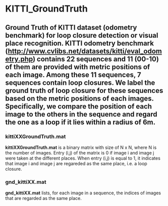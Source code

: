 # KITTI_GroundTruth

Ground Truth of KITTI dataset (odometry benchmark) for loop closure detection or visual place recognition. KITTI odometry benchmark (http://www.cvlibs.net/datasets/kitti/eval_odometry.php) contains 22 sequences and 11 (00-10) of them are provided with metric positions of each image. Among these 11 sequences, 7 sequences contain loop closures. We label the ground truth of loop closure for these sequences based on the metric positions of each images. Specifically, we compare the position of each image to the others in the sequence and regard the one as a loop if it lies within a radius of 6m.
---
### kittiXXGroundTruth.mat
**kittiXXGroundTruth.mat** is a binary matrix with size of N x N, where N is the number of images. Entry (i,j) of the matrix is 0 if image i and image j were taken at the different places. When entry (i,j) is equal to 1, it indicates that image i and image j are regareded as the same place, i.e. a loop closure. 

### gnd_kittiXX.mat
**gnd_kittiXX.mat** lists, for each image in a sequence, the indices of images that are regarded as the same place.
